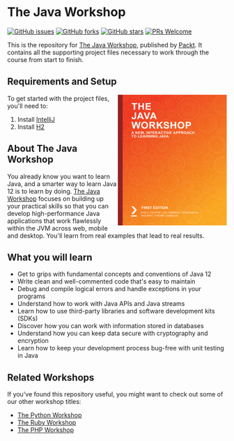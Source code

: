 # The Java Workshop
[![GitHub issues](https://img.shields.io/github/issues/TrainingByPackt/The-Java-Workshop.svg)](https://github.com/TrainingByPackt/The-Java-Workshop/issues)
[![GitHub forks](https://img.shields.io/github/forks/TrainingByPackt/The-Java-Workshop.svg)](https://github.com/TrainingByPackt/The-Java-Workshop/network)
[![GitHub stars](https://img.shields.io/github/stars/TrainingByPackt/The-Java-Workshop.svg)](https://github.com/TrainingByPackt/The-Java-Workshop/stargazers)
[![PRs Welcome](https://img.shields.io/badge/PRs-welcome-brightgreen.svg)](https://github.com/TrainingByPackt/The-Java-Workshop/pulls)

This is the repository for [The Java Workshop](https://courses.packtpub.com/courses/java?utm_source=github&utm_medium=repository&utm_campaign=9781838986698&utm_term=Java&utm_content=The%20Java%20Workshop), published by [Packt](https://www.packtpub.com/?utm_source=github). It contains all the supporting project files necessary to work through the course from start to finish.

## Requirements and Setup
<a href="https://courses.packtpub.com/courses/java?utm_source=github&utm_medium=repository&utm_campaign=9781838986698&utm_term=Java&utm_content=The%20Java%20Workshop"><img src="https://github.com/PacktWorkshops/Workshop-Covers/blob/master/The%20Java%20Workshop.jpg" alt="The Java Workshop" height="300px" width="250px" align="right" this.target="_blank"></a>

To get started with the project files, you'll need to:
1. Install [IntelliJ](https://www.jetbrains.com/idea/)
2. Install [H2](http://www.h2database.com/html/main.html)

## About The Java Workshop
You already know you want to learn Java, and a smarter way to learn Java 12 is to learn by doing. [The Java Workshop](https://courses.packtpub.com/courses/java?utm_source=github&utm_medium=repository&utm_campaign=9781838986698&utm_term=Java&utm_content=The%20Java%20Workshop) focuses on building up your practical skills so that you can develop high-performance Java applications that work flawlessly within the JVM across web, mobile and desktop. You'll learn from real examples that lead to real results.

## What you will learn
* Get to grips with fundamental concepts and conventions of Java 12 
* Write clean and well-commented code that's easy to maintain 
* Debug and compile logical errors and handle exceptions in your programs 
* Understand how to work with Java APIs and Java streams 
* Learn how to use third-party libraries and software development kits (SDKs) 
* Discover how you can work with information stored in databases 
* Understand how you can keep data secure with cryptography and encryption 
* Learn how to keep your development process bug-free with unit testing in Java  

## Related Workshops
If you've found this repository useful, you might want to check out some of our other workshop titles:
* [The Python Workshop](https://courses.packtpub.com/courses/python?utm_source=github&utm_medium=repository&utm_campaign=9781839218859&utm_term=Python&utm_content=The%20Python%20Workshop)
* [The Ruby Workshop](https://courses.packtpub.com/courses/ruby?utm_source=github&utm_medium=repository&utm_campaign=9781838642365&utm_term=Ruby&utm_content=The%20Ruby%20Workshop)
* [The PHP Workshop](https://courses.packtpub.com/courses/php?utm_source=github&utm_medium=repository&utm_campaign=9781838648916&utm_term=PHP&utm_content=The%20PHP%20Workshop)





